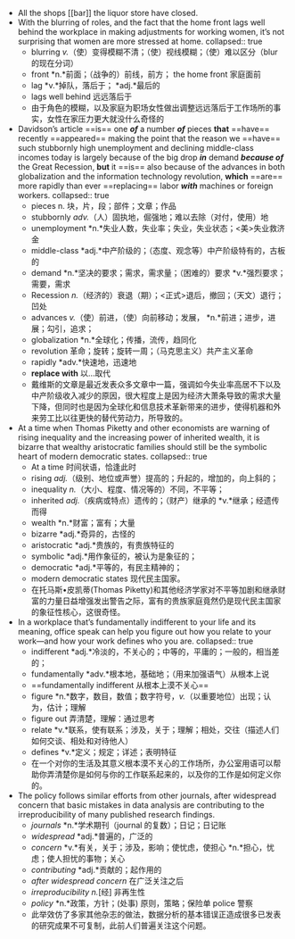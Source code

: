 - All the shops [[bar]] the liquor store have closed.
- With the blurring of roles, and the fact that the home front lags well behind the workplace in making adjustments for working women, it’s not surprising that women are more stressed at home.
  collapsed:: true
	- blurring *v.*（使）变得模糊不清；（使）视线模糊；（使）难以区分（blur 的现在分词）
	- front *n.*前面；（战争的）前线，前方； the home front  家庭面前
	- lag *v.*掉队，落后于； *adj.*最后的
	- lags well behind  远远落后于
	- 由于角色的模糊，以及家庭为职场女性做出调整远远落后于工作场所的事实，女性在家压力更大就没什么奇怪的
- Davidson’s article ==is== one ***of*** a number ***of*** pieces **that** ==have== recently ==appeared== making the point that the reason we ==have== such stubbornly high unemployment and declining middle-class incomes today is largely because of the big drop ***in*** demand ***because of*** the Great Recession, **but** it ==is== also because of the advances in both globalization and the information technology revolution, **which** ==are== more rapidly than ever ==replacing== labor ***with*** machines or foreign workers.
  collapsed:: true
	- pieces  n. 块，片，段；部件；文章；作品
	- stubbornly  *adv.*（人）固执地，倔强地；难以去除（对付，使用）地
	- unemployment  *n.*失业人数，失业率；失业，失业状态；<美>失业救济金
	- middle-class *adj.*中产阶级的；（态度、观念等）中产阶级特有的，古板的
	- demand  *n.*坚决的要求；需求，需求量；（困难的）要求 *v.*强烈要求；需要，需求
	- Recession *n.*（经济的）衰退（期）；<正式>退后，撤回；（天文）退行；凹处
	- advances  *v.*（使）前进，（使）向前移动；发展， *n.*前进；进步，进展；勾引，追求；
	- globalization *n.*全球化；传播，流传，趋同化
	- revolution 革命；旋转；旋转一周；（马克思主义）共产主义革命
	- rapidly *adv.*快速地，迅速地
	- **replace with** 以…取代
	- 戴维斯的文章是最近发表众多文章中一篇，强调如今失业率高居不下以及中产阶级收入减少的原因，很大程度上是因为经济大萧条导致的需求大量下降，但同时也是因为全球化和信息技术革新带来的进步，使得机器和外来劳工比以往更快的替代劳动力，所导致的。
- At a time when Thomas Piketty and other economists are warning of rising inequality and the increasing power of inherited wealth, it is bizarre that wealthy aristocratic families should still be the symbolic heart of modern democratic states.
  collapsed:: true
	- At a time 时间状语，恰逢此时
	- rising *adj.*（级别、地位或声誉）提高的；升起的，增加的，向上斜的；
	- inequality  *n.*（大小、程度、情况等的）不同，不平等；
	- inherited  *adj.*（疾病或特点）遗传的；（财产）继承的 *v.*继承；经遗传而得
	- wealth  *n.*财富；富有；大量
	- bizarre  *adj.*奇异的，古怪的
	- aristocratic *adj.*贵族的，有贵族特征的
	- symbolic *adj.*用作象征的，被认为是象征的；
	- democratic *adj.*平等的，有民主精神的；
	- modern democratic states 现代民主国家。
	- 在托马斯•皮凯蒂(Thomas Piketty)和其他经济学家对不平等加剧和继承财富的力量日益增强发出警告之际，富有的贵族家庭竟然仍是现代民主国家的象征性核心，这很奇怪。
- In a workplace that’s fundamentally indifferent to your life and its meaning, office speak can help you figure out how you relate to your work—and how your work defines who you are.
  collapsed:: true
	- indifferent *adj.*冷淡的，不关心的；中等的，平庸的；一般的，相当差的；
	- fundamentally  *adv.*根本地，基础地；（用来加强语气）从根本上说
	- ==fundamentally indifferent 从根本上漠不关心==
	- figure *n.*数字，数目，数值；数字符号，*v.*（以重要地位）出现；认为，估计；理解
	- figure out  弄清楚，理解：通过思考
	- relate *v.*联系，使有联系；涉及，关于；理解；相处，交往（描述人们如何交谈、相处和对待他人）
	- defines  *v.*定义；规定；详述；表明特征
	- 在一个对你的生活及其意义根本漠不关心的工作场所，办公室用语可以帮助你弄清楚你是如何与你的工作联系起来的，以及你的工作是如何定义你的。
- The policy follows similar efforts from other journals, after widespread concern that basic mistakes in data analysis are contributing to the irreproducibility of many published research findings.
	- *journals* *n.*学术期刊（journal 的复数）；日记；日记账
	- *widespread* *adj.*普遍的，广泛的
	- *concern* *v.*有关，关于；涉及，影响；使忧虑，使担心 *n.*担心，忧虑；使人担忧的事物；关心
	- *contributing* *adj.*贡献的；起作用的
	- *after widespread concern* 在广泛关注之后
	- *irreproducibility*  *n.*[经] 非再生性
	- *policy* *n.*政策，方针；(处事) 原则，策略；保险单 police 警察
	- 此举效仿了多家其他杂志的做法，数据分析的基本错误正造成很多已发表的研究成果不可复制，此前人们普遍关注这个问题。